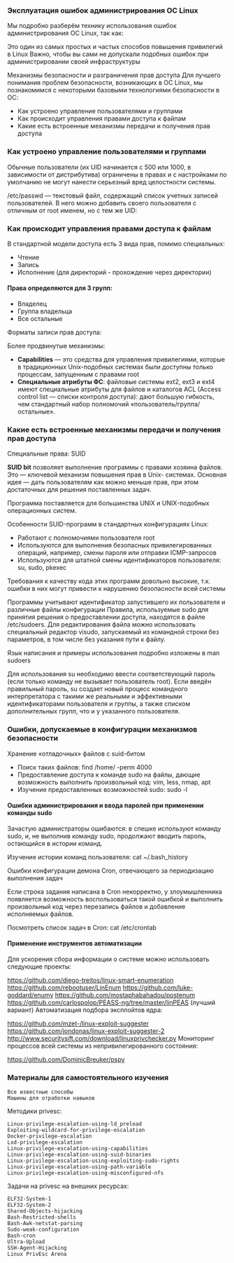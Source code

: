### Эксплуатация ошибок администрирования ОС Linux

Мы подробно разберём технику использования ошибок администрирования ОС Linux, так как:

Это один из самых простых и частых способов повышения привилегий в Linux
Важно, чтобы вы сами не допускали подобных ошибок при администрировании своей инфраструктуры

Механизмы безопасности и разграничения прав доступа
Для лучшего понимания проблем безопасности, возникающих в ОС Linux, мы познакомимся с некоторыми базовыми технологиями
безопасности в ОС:

* Как устроено управление пользователями и группами
* Как происходит управления правами доступа к файлам
* Какие есть встроенные механизмы передачи и получения прав доступа

### Как устроено управление пользователями и группами

Обычные пользователи (их UID начинается с 500 или 1000, в зависимости от дистрибутива) ограничены в правах и с
настройками по умолчанию не могут нанести серьезный вред целостности системы.

/etc/passwd — текстовый файл, содержащий список учетных записей пользователей. В него можно добавить своего пользователя
с отличным от root именем, но с тем же UID:

### Как происходит управления правами доступа к файлам

В стандартной модели доступа есть 3 вида прав, помимо специальных:

- Чтение
- Запись
- Исполнение (для директорий - прохождение через директории)

#### Права определяются для 3 групп:

- Владелец
- Группа владельца
- Все остальные

Форматы записи прав доступа:

Более продвинутые механизмы:

- **Capabilities** — это средства для управления привилегиями, которые в традиционных Unix-подобных системах были
  доступны
  только процессам, запущенным с правами root
- **Специальные атрибуты ФС**: файловые системы ext2, ext3 и ext4 имеют специальные атрибуты для файлов и каталогов
  ACL (Access control list — cписки контроля доступа): дают большую гибкость, чем стандартный набор полномочий
  «пользователь/группа/остальные».

### Какие есть встроенные механизмы передачи и получения прав доступа

Специальные права: SUID

**SUID bit** позволяет выполнение программы с правами хозяина файлов. Это — ключевой механизм повышения прав в Unix-
системах. Основная идея — дать пользователям как можно меньше прав, при этом достаточных для решения поставленных задач.

Программа поставляется для большинства UNIX и UNIX-подобных операционных систем.

Особенности SUID-программ в стандартных конфигурациях Linux:

- Работают с полномочиями пользователя root
- Используются для выполнения безопасных привилегированных операций, например, смены пароля или отправки ICMP-запросов
- Используются для штатной смены идентификаторов пользователя: su, sudo, pkexec

Требования к качеству кода этих программ довольно высокие, т.к. ошибки в них могут привести к нарушению безопасности
всей системы

Программы учитывают идентификатор запустившего их пользователя и различные файлы конфигурации
Правила, используемые sudo для принятия решения о предоставлении доступа, находятся в файле /etc/sudoers. Для
редактирования файла можно использовать специальный редактор visudo, запускаемый из командной строки без параметров, в
том числе без указания пути к файлу.

Язык написания и примеры использования подробно изложены в man sudoers

Для использования su необходимо ввести соответствующий пароль (если только команду не вызывает пользователь root).
Если введён правильный пароль, su создает новый процесс командного интерпретатора с такими же реальными и эффективными
идентификаторами пользователя и группы, а также списком дополнительных групп, что и у указанного пользователя.

### Ошибки, допускаемые в конфигурации механизмов безопасности

Хранение «отладочных» файлов с suid-битом

- Поиск таких файлов: find /home/ -perm 4000
- Предоставление доступа к команде sudo на файлы, дающие возможность выполнить произвольный код: vim, less, nmap, apt
- Изучение предоставленных возможностей sudo: sudo -l

#### Ошибки администрирования и ввода паролей при применении команды sudo

Зачастую администраторы ошибаются: в спешке используют команду sudo, и, не выполнив команду sudo, продолжают вводить
пароль, остающийся в истории команд.

Изучение истории команд пользователя: cat ~/.bash_history

Ошибки конфигурации демона Cron, отвечающего за периодизацию выполнения задач

Если строка задания написана в Cron некорректно, у злоумышленника появляется возможность воспользоваться такой ошибкой и
выполнить произвольный код через перезапись файлов и добавление исполняемых файлов.

Посмотреть список задач в Cron: cat /etc/crontab

#### Применение инструментов автоматизации

Для ускорения сбора информации о системе можно использовать следующие проекты:

https://github.com/diego-treitos/linux-smart-enumeration
https://github.com/rebootuser/LinEnum
https://github.com/luke-goddard/enumy
https://github.com/mostaphabahadou/postenum
https://github.com/carlospolop/PEASS-ng/tree/master/linPEAS (лучший вариант)
Автоматизация подбора эксплойтов ядра:

https://github.com/mzet-/linux-exploit-suggester
https://github.com/jondonas/linux-exploit-suggester-2
http://www.securitysift.com/download/linuxprivchecker.py
Мониторинг процессов всей системы из непривилегированного состояния:

https://github.com/DominicBreuker/pspy

### Материалы для самостоятельного изучения
    Все известные способы
    Машины для отработки навыков
Методики privesc:

    Linux-privilege-escalation-using-ld_preload
    Exploiting-wildcard-for-privilege-escalation
    Docker-privilege-escalation
    Lxd-privilege-escalation
    Linux-privilege-escalation-using-capabilities
    Linux-privilege-escalation-using-suid-binaries
    Linux-privilege-escalation-using-exploiting-sudo-rights
    Linux-privilege-escalation-using-path-variable
    Linux-privilege-escalation-using-misconfigured-nfs
Задачи на privesc на внешних ресурсах:

    ELF32-System-1
    ELF32-System-2
    Shared-Objects-hijacking
    Bash-Restricted-shells
    Bash-Awk-netstat-parsing
    Sudo-weak-configuration
    Bash-cron
    Ultra-Upload
    SSH-Agent-Hijacking
    Linux PrivEsc Arena